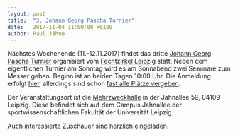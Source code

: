 ```yaml
---
layout: post
title:  "3. Johann Georg Pascha Turnier"
date:   2017-11-04 11:00:00 +0100
author: Paul Jähne
---
```


Nächstes Wochenende (11.-12.11.2017) findet das dritte [Johann Georg Pascha Turnier](https://www.facebook.com/events/1875067152809411/) organisiert vom [Fechtzirkel Leipzig](https://www.facebook.com/fechtzirkelleipzig) statt. Neben dem eigentlichen Turnier am Sonntag wird es am Sonnabend zwei Seminare zum Messer geben. Beginn ist an beiden Tagen 10:00 Uhr. Die Anmeldung erfolgt [hier](http://www.historical-weapons-combat.de/index.php/anmeldung.html), allerdings sind schon [fast alle Plätze vergeben](https://www.facebook.com/events/1875067152809411/permalink/1909408189375307/).

Der Veranstaltungsort ist die [Mehrzweckhalle](http://www.openstreetmap.org/#map=19/51.33753/12.35142) in der Jahnallee 59, 04109 Leipzig. Diese befindet sich auf dem Campus Jahnallee der sportwissenschaftlichen Fakultät der Universität Leipzig.

Auch interessierte Zuschauer sind herzlich eingeladen.
